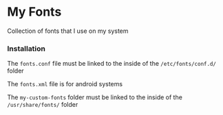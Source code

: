 # My Fonts

Collection of fonts that I use on my system

### Installation

The `fonts.conf` file must be linked to the inside of the `/etc/fonts/conf.d/` folder

The `fonts.xml` file is for android systems 

The `my-custom-fonts` folder must be linked to the inside of the `/usr/share/fonts/` folder
